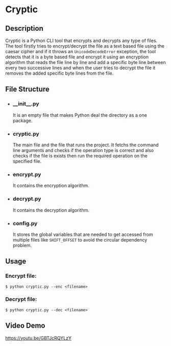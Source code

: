 # Cryptic

## Description
Cryptic is a Python CLI tool that encrypts and decrypts any type of files. The tool firstly tries to encrypt/decrypt the file as a text based file using the caesar cipher and if it throws an `UnicodeDecodeError` exception, the tool detects that it is a byte based file and encrypt it using an encryption algorithm that reads the file line by line and add a specific byte line between every two successive lines and when the user tries to decrypt the file it removes the added specific byte lines from the file.

## File Structure
- ### \_\_init__.py
    It is an empty file that makes Python deal the directory as a one package.

- ### cryptic.py
    The main file and the file that runs the project. It fetchs the command line arguments and checks if the operation type is correct and also checks if the file is exists then run the required operation on the specified file.

- ### encrypt.py
    It contains the encryption algorithm.

- ### decrypt.py
    It contains the decryption algorithm.

- ### config.py
    It stores the global variables that are needed to get accessed from multiple files like `SHIFT_OFFSET` to avoid the circular dependency problem.

## Usage
### Encrypt file:
```
$ python cryptic.py --enc <filename>
```
### Decrypt file:
```
$ python cryptic.py --dec <filename>
```

## Video Demo
https://youtu.be/GBTJcRQYLzY
